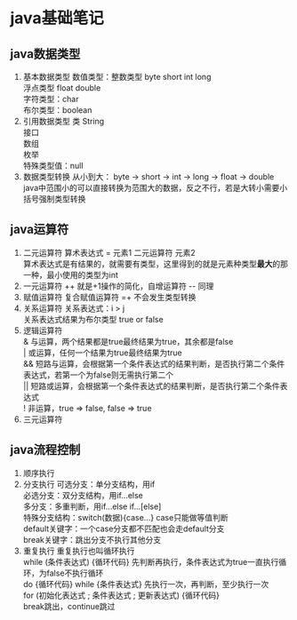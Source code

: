 # java基础笔记

## java数据类型
1. 基本数据类型
数值类型：整数类型 byte short int long  
        浮点类型 float double  
字符类型：char  
布尔类型：boolean  
2. 引用数据类型
类 String  
接口  
数组  
枚举  
特殊类型值：null
3. 数据类型转换
从小到大： byte -> short -> int -> long -> float -> double  
java中范围小的可以直接转换为范围大的数据，反之不行，若是大转小需要小括号强制类型转换  

## java运算符
1. 二元运算符
算术表达式 = 元素1 二元运算符 元素2  
算术表达式是有结果的，就需要有类型，这里得到的就是元素种类型**最大**的那一种，最小使用的类型为int
2. 一元运算符
++ 就是+1操作的简化，自增运算符 -- 同理
3. 赋值运算符
复合赋值运算符 =+ 不会发生类型转换
4. 关系运算符
关系表达式：i > j  
关系表达式结果为布尔类型 true or false  
5. 逻辑运算符  
&  与运算，两个结果都是true最终结果为true，其余都是false  
|  或运算，任何一个结果为true最终结果为true   
&& 短路与运算，会根据第一个条件表达式的结果判断，是否执行第二个条件表达式，若第一个为false则无需执行第二个  
|| 短路或运算，会根据第一个条件表达式的结果判断，是否执行第二个条件表达式  
!  非运算，true => false, false => true   
6. 三元运算符

## java流程控制
1. 顺序执行
2. 分支执行
可选分支：单分支结构，用if  
必选分支：双分支结构，用if...else  
多分支：多重判断，用if...else if...[else]  
特殊分支结构：switch(数据){case...} case只能做等值判断     
           default关键字：一个case分支都不匹配也会走default分支   
           break关键字：跳出分支不执行其他分支  
3. 重复执行
重复执行也叫循环执行  
while (条件表达式) {循环代码} 先判断再执行，条件表达式为true一直执行循环，为false不执行循环  
do {循环代码} while {条件表达式} 先执行一次，再判断，至少执行一次  
for (初始化表达式 ; 条件表达式 ; 更新表达式) {循环代码}   
break跳出，continue跳过  
